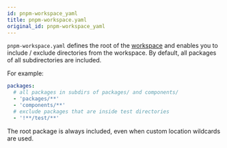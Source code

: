 ```yaml
---
id: pnpm-workspace_yaml
title: pnpm-workspace.yaml
original_id: pnpm-workspace_yaml
---
```


`pnpm-workspace.yaml` defines the root of the [workspace] and enables you to
include / exclude directories from the workspace. By default, all packages of
all subdirectories are included.

For example:

```yaml
packages:
  # all packages in subdirs of packages/ and components/
  - 'packages/**'
  - 'components/**'
  # exclude packages that are inside test directories
  - '!**/test/**'
```

The root package is always included, even when custom location wildcards are
used.

[workspace]: workspaces
